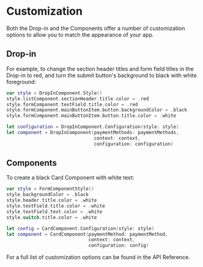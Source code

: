 # Customization

Both the Drop-in and the Components offer a number of customization options to allow you to match the appearance of your app.

## Drop-in

For example, to change the section header titles and form field titles in the Drop-in to red, and turn the submit button's background to black with white foreground:
```swift
var style = DropInComponent.Style()
style.listComponent.sectionHeader.title.color = .red
style.formComponent.textField.title.color = .red
style.formComponent.mainButtonItem.button.backgroundColor = .black
style.formComponent.mainButtonItem.button.title.color = .white

let configuration = DropInComponent.Configuration(style: style)
let component = DropInComponent(paymentMethods: paymentMethods,
                                context: context,
                                configuration: configuration)
```

## Components

To create a black Card Component with white text:
```swift
var style = FormComponentStyle()
style.backgroundColor = .black
style.header.title.color = .white
style.textField.title.color = .white
style.textField.text.color = .white
style.switch.title.color = .white

let config = CardComponent.Configuration(style: style)
let component = CardComponent(paymentMethod: paymentMethod,
                              context: context,
                              configuration: config)
```

For a full list of customization options can be found in the API Reference.
